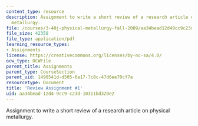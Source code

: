 ```yaml
---
content_type: resource
description: Assignment to write a short review of a research article on physical
  metallurgy.
file: /courses/3-40j-physical-metallurgy-fall-2009/aa34bead12d49cc9c23d10311bd320e2_MIT3_40JF09_ra1.pdf
file_size: 42358
file_type: application/pdf
learning_resource_types:
- Assignments
license: https://creativecommons.org/licenses/by-nc-sa/4.0/
ocw_type: OCWFile
parent_title: Assignments
parent_type: CourseSection
parent_uid: 1490541d-d505-6a17-7c8c-47d6ee70cf7a
resourcetype: Document
title: 'Review Assignment #1'
uid: aa34bead-12d4-9cc9-c23d-10311bd320e2
---
```

Assignment to write a short review of a research article on physical metallurgy.